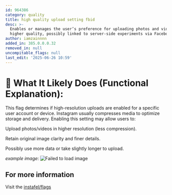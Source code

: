 ```yaml
---
id: 964386
category: quality
title: high quality upload setting fbid
desc: >-
  Enables or manages the user’s preference for uploading photos and videos in
  higher quality, possibly linked to server-side experiments via Facebook ID.
author: iamzainnnn
added_in: 385.0.0.0.32
removed_in: null
uncompitable_flags: null
last_edit: '2025-06-26 10:59'
---
```


# 📲 What It Likely Does (Functional Explanation):

This flag determines if high-resolution uploads are enabled for a specific user account or device. Instagram usually compresses media to optimize storage and delivery. Enabling this setting may allow users to:

Upload photos/videos in higher resolution (less compression).

Retain original image clarity and finer details.

Possibly use more data or take slightly longer to upload.

_example image_:
![Failed to load image](quality.png)

## For more information

Visit the [instafel/flags](https://github.com/instafel/flags)
